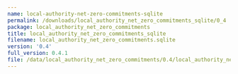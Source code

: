 ```yaml
---
name: local-authority-net-zero-commitments-sqlite
permalink: /downloads/local_authority_net_zero_commitments_sqlite/0_4
package: local_authority_net_zero_commitments
title: local_authority_net_zero_commitments_sqlite
filename: local_authority_net_zero_commitments.sqlite
version: '0.4'
full_version: 0.4.1
file: /data/local_authority_net_zero_commitments/0.4/local_authority_net_zero_commitments.sqlite
---
```

